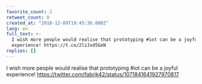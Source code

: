 ```yaml
---
favorite_count: 2
retweet_count: 0
created_at: "2018-12-09T19:45:36.000Z"
lang: en
full_text: >-
  I wish more people would realise that prototyping #iot can be a joyful
  experience! https://t.co/2lzJxd5GeN
replies: []
---
```


I wish more people would realise that prototyping #iot can be a joyful
experience! <https://twitter.com/fabrik42/status/1071841641927970817>
